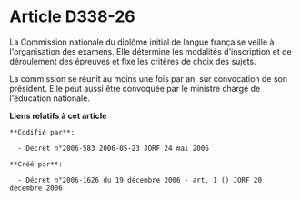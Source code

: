 # Article D338-26

La Commission nationale du diplôme initial de langue française veille à l'organisation des examens. Elle détermine les
modalités d'inscription et de déroulement des épreuves et fixe les critères de choix des sujets.

La commission se réunit au moins une fois par an, sur convocation de son président. Elle peut aussi être convoquée par le
ministre chargé de l'éducation nationale.

**Liens relatifs à cet article**

	**Codifié par**:

	  - Décret n°2006-583 2006-05-23 JORF 24 mai 2006

	**Créé par**:

	  - Décret n°2006-1626 du 19 décembre 2006 - art. 1 () JORF 20 décembre 2006
